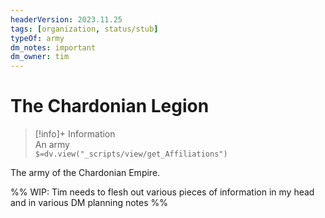 ```yaml
---
headerVersion: 2023.11.25
tags: [organization, status/stub]
typeOf: army
dm_notes: important
dm_owner: tim
---
```

# The Chardonian Legion
>[!info]+ Information  
> An army  
> `$=dv.view("_scripts/view/get_Affiliations")`

The army of the Chardonian Empire.

%% WIP: Tim needs to flesh out various pieces of information in my head and in various DM planning notes %%